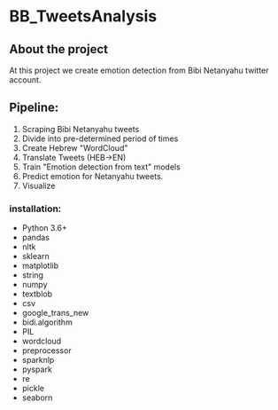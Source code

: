 # BB_TweetsAnalysis
## About the project
At this project we create emotion detection from Bibi Netanyahu twitter account.
## Pipeline:
1. Scraping Bibi Netanyahu tweets
2. Divide into pre-determined period of times
3. Create Hebrew "WordCloud"
4. Translate Tweets (HEB->EN)
5. Train "Emotion detection from text" models
6. Predict emotion for Netanyahu tweets.
7. Visualize

### installation:
 - Python 3.6+
 - pandas
 - nltk
 - sklearn
 - matplotlib
 - string
 - numpy
 - textblob
 - csv
 - google_trans_new
 - bidi.algorithm
 - PIL
 - wordcloud
 - preprocessor
 - sparknlp
 - pyspark
 - re
 - pickle
 - seaborn 
